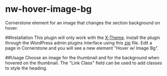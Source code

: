 # nw-hover-image-bg
Cornerstone element for an image that changes the section background on hover.

##Installation
This plugin will only work with the [X-Theme][2].
Install the plugin through the WordPress admin plugins interface using this [zip][1] file.
Edit a page in Cornerstone and you will see a new element "Hover w/ Image Bg".

##Usage
Choose an image for the thumbnail and for the background when hovered on the thumbnail. 
The "Link Class" field can be used to add classes to style the heading.

[1]:https://github.com/mycarrysun/nw-hover-image-bg/raw/master/nw-hover-image-bg.zip
[2]:http://theme.co/x/
